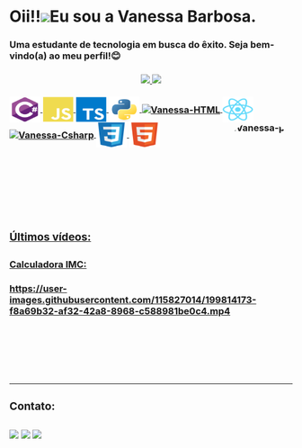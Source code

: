 <h1 align="left">Oii!!<img src="https://raw.githubusercontent.com/kaueMarques/kaueMarques/master/hi.gif" height="30px">Eu sou a Vanessa Barbosa.</h1>
<h3>Uma estudante de tecnologia em busca do êxito. Seja bem-vindo(a) ao meu perfil!😊<h3/>


<div align="center">
  <a href="https://github.com/devbarbosaa">
  <img height="130em" src="https://github-readme-stats.vercel.app/api?username=devbarbosaa&show_icons=true&theme=highcontrast&include_all_commits=true&count_private=true"/>
  <img height="130em" src="https://github-readme-stats.vercel.app/api/top-langs/?username=devbarbosaa&layout=compact&langs_count=7&theme=highcontrast"/>
</div>

<div style="display: inline_block"><br>
  <img align="center" alt="Vanessa-Csharp" height="45" width="55" src="https://raw.githubusercontent.com/devicons/devicon/master/icons/csharp/csharp-original.svg">
  <img align="center" alt="Vanessa-Js" height="45" width="55" src="https://raw.githubusercontent.com/devicons/devicon/master/icons/javascript/javascript-plain.svg">
 <img align="center" alt="Vanessa-Typescript" height="45" width="55" src="https://raw.githubusercontent.com/devicons/devicon/master/icons/typescript/typescript-original.svg">
  <img align="center" alt="Vanessa-Python" height="45" width="55" src="https://raw.githubusercontent.com/devicons/devicon/master/icons/python/python-original.svg">
  <img align="center" alt="Vanessa-HTML" height="45" width="55" src="https://cdn.jsdelivr.net/gh/devicons/devicon/icons/dotnetcore/dotnetcore-original.svg">
  <img align="center" alt="Vanessa-React" height="45" width="55" src="https://raw.githubusercontent.com/devicons/devicon/master/icons/react/react-original.svg">
  <img align="center" alt="Vanessa-Csharp" height="45" width="55" src="https://cdn.jsdelivr.net/gh/devicons/devicon/icons/angularjs/angularjs-original.svg">
  <img align="center" alt="Vanessa-CSS" height="45" width="55" src="https://raw.githubusercontent.com/devicons/devicon/master/icons/css3/css3-original.svg">
  <img align="center" alt="Vanessa-HTML" height="45" width="55" src="https://raw.githubusercontent.com/devicons/devicon/master/icons/html5/html5-original.svg">
  
  <img align="right" alt="Vanessa-pic" height="150" style="border-radius:50px;" src="https://picrew.me/shareImg/org/202210/338224_628GhSar.png">
</div>
  <br><br/>
  <br><br/>
  <br><br/>
  
  <h3>Últimos vídeos:<h3/>
    <h4>Calculadora IMC:<h4/>
    

https://user-images.githubusercontent.com/115827014/199814173-f8a69b32-af32-42a8-8968-c588981be0c4.mp4




<h4/>
    <br><br/>
  <br><br/>
  <hr/>
  <h3>Contato:<h3/>
 <div>
  <a href = "mailto:dev_vanessabarbosa@outlook.com"><img src="https://img.shields.io/badge/Microsoft_Outlook-0078D4?style=for-the-badge&logo=microsoft-outlook&logoColor=white)](https://outlook.live.com/mail/0/)](https://outlook.live.com/mail/0/"></a>
<a href="https://instagram.com/dev_barbosaa" target="_blank"><img src="https://img.shields.io/badge/Instagram-E4405F?style=for-the-badge&logo=instagram&logoColor=white" target="_blank"></a>
<a href="https://discord.com/channels/1030669108599078934/1030669109161107478R" target="_blank"><img src="https://img.shields.io/badge/Discord-7289DA?style=for-the-badge&logo=discord&logoColor=white" target="_blank"></a> 
</div>
 


